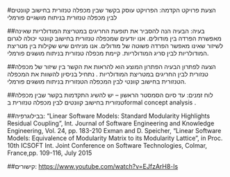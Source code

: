 #הצעת פרויקט
הקדמה: הפרויקט עוסק בקשר שבין מכפלה טנזורית בחישוב קוונטים לבין מכפלה טנזורית בניתוח מושגיים פורמלי

##בעיה: 
הבעיה הנה להסביר את תופעת החריגים במטריצת המודולריות שאינה מאפשרת הפרדה בין מודולים.
אנו יודעים שמכפלה טנזורית בחישוב קוונטי יכולה לגרום לשיזור שאינו מאפשר הפרדה פשוטה של מודולים.
אנו מניחים שיש שקילות בין מטריצת המודולריות לבין סריג המודולריות.
קיימת מכפלה טנזורית בניתוח מושגים פורמלי.

##הצעה לפתרון הבעיה 
הפתרון המוצע הוא להראות את הקשר בין שיזור של מכפלה טנזורית לבין החריגים במטריצת המודולריות .
נתחיל בניסיון להשוות את המכפלה הטנזורית בחישוב קוונטי לבין המכפלה הטנזורית בניתוח מושגים   פורמלי.

##לוח זמנים:
עד סיום הסמסטר הראשון – יש להשיג התקדמות בקשר שבין מכפלה טנזורית בחישוב קוונטים לבין מכפלה טנזורית בformal concept analysis .

##בבילוגרפיה:
“Linear Software Models: Standard Modularity Highlights Residual Coupling”, Int. Journal of Software Engineering and Knowledge Engineering, Vol. 24, pp. 183-210 
Exman and D. Speicher, “Linear Software Models: Equivalence of Modularity Matrix to its Modularity Lattice”, in Proc. 10th ICSOFT Int. Joint Conference on Software Technologies, Colmar, France,pp. 109-116, July 2015

##קישורים:
https://www.youtube.com/watch?v=EJfzArH8-ls

